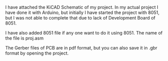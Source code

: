 I have attached the KiCAD Schematic of my project. In my actual project I have done it with Arduino, but initially I have started the project with 8051, but I was not able to complete that due to lack of Development Board of 8051.

I have also added 8051 file if any one want to do it using 8051. The name of the file is proj.asm

The Gerber files of PCB are in pdf format, but you can also save it in .gbr format by opening the project.
